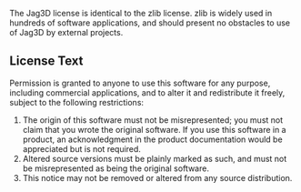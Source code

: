 The Jag3D license is identical to the zlib license. zlib is widely used in hundreds of software applications, and should present no obstacles to use of Jag3D by external projects.

## License Text ##

Permission is granted to anyone to use this software for any purpose, including commercial applications, and to alter it and redistribute it freely, subject to the following restrictions:
  1. The origin of this software must not be misrepresented; you must not claim that you wrote the original software. If you use this software in a product, an acknowledgment in the product documentation would be appreciated but is not required.
  1. Altered source versions must be plainly marked as such, and must not be misrepresented as being the original software.
  1. This notice may not be removed or altered from any source distribution.